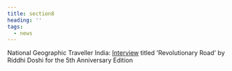 ```yaml
---
title: section8
heading: ''
tags:
  - news
---
```

National Geographic Traveller India: [Interview](https://www.magzter.com/articles/1304/231845/5965bc80491cc) titled 'Revolutionary Road' by Riddhi Doshi for the 5th Anniversary Edition
